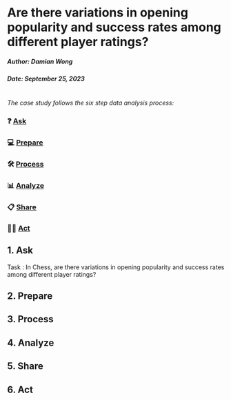 # Are there variations in opening popularity and success rates among different player ratings?
##### Author: Damian Wong

##### Date: September 25, 2023

#

_The case study follows the six step data analysis process:_

### ❓ [Ask](#1-ask)
### 💻 [Prepare](#2-prepare)
### 🛠 [Process](#3-process)
### 📊 [Analyze](#4-analyze)
### 📋 [Share](#5-share)
### 🧗‍♀️ [Act](#6-act)

## 1. Ask
Task : In Chess, are there variations in opening popularity and success rates among different player ratings?

## 2. Prepare

## 3. Process

## 4. Analyze

## 5. Share 

## 6. Act
